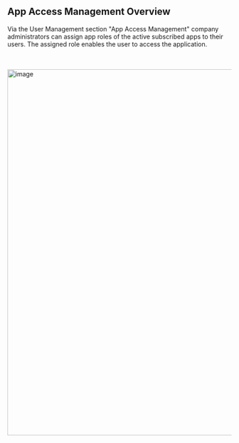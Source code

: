 ## App Access Management Overview

Via the User Management section "App Access Management" company administrators can assign app roles of the active subscribed apps to their users.
The assigned role enables the user to access the application.

<br>
<br>

<img width="821" alt="image" src="https://user-images.githubusercontent.com/94133633/210906143-bf7eeea3-563c-4ac9-84a3-3ba6c3d1de7c.png">

<br>
<br>
